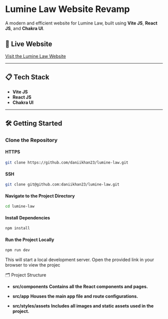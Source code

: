 # Lumine Law Website Revamp

A modern and efficient website for Lumine Law, built using **Vite JS**, **React JS**, and **Chakra UI**.

## 🚀 Live Website

[Visit the Lumine Law Website]()

---

## 📋 Tech Stack

- **Vite JS**
- **React JS**
- **Chakra UI**

---

## 🛠️ Getting Started

### Clone the Repository

#### HTTPS

```bash
git clone https://github.com/daniikhan23/lumine-law.git
```

#### SSH

```bash
git clone git@github.com:daniikhan23/lumine-law.git
```

#### Navigate to the Project Directory

```bash
cd lumine-law
```

#### Install Dependencies

```bash
npm install
```

#### Run the Project Locally

```bash
npm run dev
```

This will start a local development server. Open the provided link in your browser to view the projec

🗂️ Project Structure

- **src/components**
  **Contains all the React components and pages.**

- **src/app**
  **Houses the main app file and route configurations.**

- **src/styles/assets**
  **Includes all images and static assets used in the project.**
